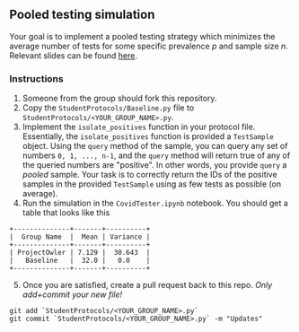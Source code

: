 ## Pooled testing simulation

Your goal is to implement a pooled testing strategy which minimizes the average number of tests for some specific prevalence _p_ and sample size _n_. Relevant slides can be found [here](https://docs.google.com/presentation/d/1ef4VCuorFMAF8eCewnktcQ7swXsg7pUmOdWHe1swtkQ/edit?usp=sharing).

### Instructions

1. Someone from the group should fork this repository.
2. Copy the `StudentProtocols/Baseline.py` file to `StudentProtocols/<YOUR_GROUP_NAME>.py`.
3. Implement the `isolate_positives` function in your protocol file. Essentially, the `isolate_positives` function is provided a `TestSample` object. Using the `query` method of the sample, you can query any set of numbers `0, 1, ..., n-1`, and the `query` method will return true of any of the queried numbers are "positive". In other words, you provide `query` a _pooled_ sample. Your task is to correctly return the IDs of the positive samples in the provided `TestSample` using as few tests as possible (on average). 
4. Run the simulation in the `CovidTester.ipynb` notebook. You should get a table that looks like this

```
+--------------+-------+----------+
|  Group Name  |  Mean | Variance |
+--------------+-------+----------+
| ProjectOwler | 7.129 |  30.643  |
|   Baseline   |  32.0 |   0.0    |
+--------------+-------+----------+
```

5. Once you are satisfied, create a pull request back to this repo. *Only add+commit your new file!*
```
git add `StudentProtocols/<YOUR_GROUP_NAME>.py`
git commit `StudentProtocols/<YOUR_GROUP_NAME>.py` -m "Updates"
```